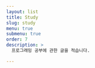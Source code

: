 ```yaml
---
layout: list
title: Study
slug: study
menu: true
submenu: true
order: 7
description: >
  프로그래밍 공부에 관한 글을 적습니다.

---
```


